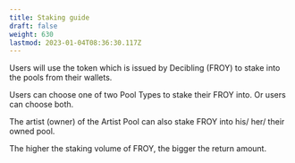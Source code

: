 ```yaml
---
title: Staking guide
draft: false
weight: 630
lastmod: 2023-01-04T08:36:30.117Z
---
```


Users will use the token which is issued by Decibling (FROY) to stake into the pools from their wallets.

Users can choose one of two Pool Types to stake their FROY into. Or users can choose both.

The artist (owner) of the Artist Pool can also stake FROY into his/ her/ their owned pool.

The higher the staking volume of FROY, the bigger the return amount.